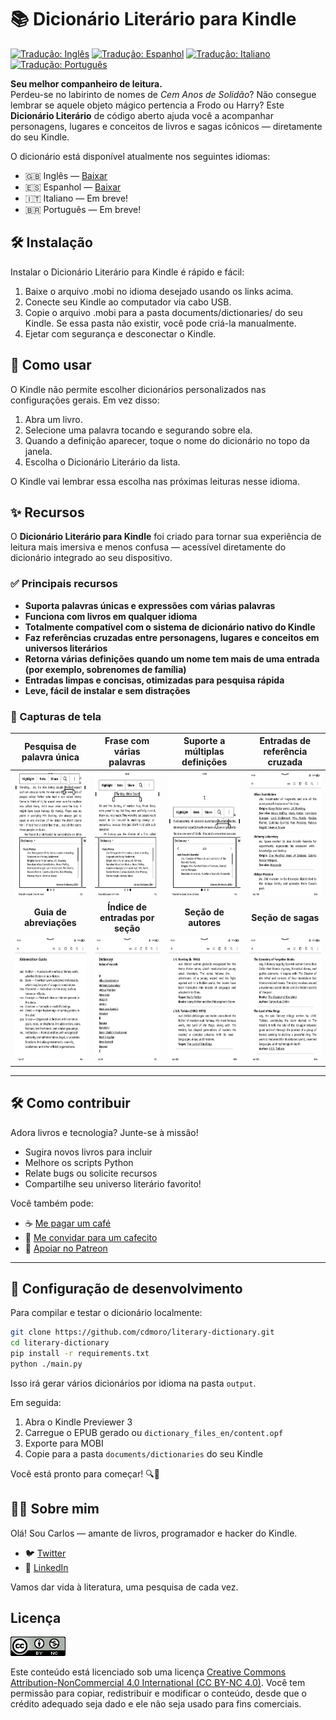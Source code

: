 # 📚 Dicionário Literário para Kindle

[![Tradução: Inglês](https://img.shields.io/badge/translation-en-blue.svg)](README.md)
[![Tradução: Espanhol](https://img.shields.io/badge/translation-es-red.svg)](README.es.md)
[![Tradução: Italiano](https://img.shields.io/badge/translation-it-green.svg)](README.it.md)
[![Tradução: Português](https://img.shields.io/badge/translation-pt-yellow.svg)](README.pt.md)

**Seu melhor companheiro de leitura.**  
Perdeu-se no labirinto de nomes de _Cem Anos de Solidão_? Não consegue lembrar se aquele objeto mágico pertencia a Frodo ou Harry? Este **Dicionário Literário** de código aberto ajuda você a acompanhar personagens, lugares e conceitos de livros e sagas icônicos — diretamente do seu Kindle.

O dicionário está disponível atualmente nos seguintes idiomas:

- 🇬🇧 Inglês — [Baixar](https://github.com/cdmoro/literary-dictionary/releases/download/v1.0.0/Bonadeo.Carlos.-.Diccionario.Literario.EN.v1.0.0.mobi)
- 🇪🇸 Espanhol — [Baixar](https://github.com/cdmoro/literary-dictionary/releases/download/v1.0.0/Bonadeo.Carlos.-.Diccionario.Literario.ES.v1.0.0.mobi)
- 🇮🇹 Italiano — Em breve!
- 🇧🇷 Português — Em breve!

## 🛠️ Instalação

Instalar o Dicionário Literário para Kindle é rápido e fácil:

1. Baixe o arquivo .mobi no idioma desejado usando os links acima.
1. Conecte seu Kindle ao computador via cabo USB.
1. Copie o arquivo .mobi para a pasta documents/dictionaries/ do seu Kindle. Se essa pasta não existir, você pode criá-la manualmente.
1. Ejetar com segurança e desconectar o Kindle.

## 🧭 Como usar

O Kindle não permite escolher dicionários personalizados nas configurações gerais. Em vez disso:

1. Abra um livro.
1. Selecione uma palavra tocando e segurando sobre ela.
1. Quando a definição aparecer, toque o nome do dicionário no topo da janela.
1. Escolha o Dicionário Literário da lista.

O Kindle vai lembrar essa escolha nas próximas leituras nesse idioma.

## ✨ Recursos

O **Dicionário Literário para Kindle** foi criado para tornar sua experiência de leitura mais imersiva e menos confusa — acessível diretamente do dicionário integrado ao seu dispositivo.

### ✅ Principais recursos

- **Suporta palavras únicas e expressões com várias palavras**
- **Funciona com livros em qualquer idioma**
- **Totalmente compatível com o sistema de dicionário nativo do Kindle**
- **Faz referências cruzadas entre personagens, lugares e conceitos em universos literários**
- **Retorna várias definições quando um nome tem mais de uma entrada (por exemplo, sobrenomes de família)**
- **Entradas limpas e concisas, otimizadas para pesquisa rápida**
- **Leve, fácil de instalar e sem distrações**

### 📸 Capturas de tela

| Pesquisa de palavra única | Frase com várias palavras | Suporte a múltiplas definições | Entradas de referência cruzada |
|:--------------------:|:-------------------:|:---------------------------:|:---------:|
|<img src="./screenshots/pt/01_definition.png" height="200px">|<img src="./screenshots/pt/02_definition_group_of_words.png" height="200px">|<img src="./screenshots/pt/03_multiple_definitions.png" height="200px">|<img src="./screenshots/pt/04_dict.png" height="200px">|
| **Guia de abreviações** | **Índice de entradas por seção** | **Seção de autores** | **Seção de sagas** |
|<img src="./screenshots/pt/05_abbr_guide.png" height="200px">|<img src="./screenshots/pt/06_entry_index.png" height="200px">|<img src="./screenshots/pt/07_authors.png" height="200px">|<img src="./screenshots/pt/08_sagas.png" height="200px">|

---

## 🛠️ Como contribuir

Adora livros e tecnologia? Junte-se à missão!

- Sugira novos livros para incluir
- Melhore os scripts Python
- Relate bugs ou solicite recursos
- Compartilhe seu universo literário favorito!

Você também pode:
- ☕ [Me pagar um café](https://buymeacoffee.com/cdmoro)
- 🧉 [Me convidar para um cafecito](http://cafecito.app/cdmoro)
- 🎁 [Apoiar no Patreon](https://patreon.com/cdmoro)

---

## 🧪 Configuração de desenvolvimento

Para compilar e testar o dicionário localmente:

```bash
git clone https://github.com/cdmoro/literary-dictionary.git
cd literary-dictionary
pip install -r requirements.txt
python ./main.py
```

Isso irá gerar vários dicionários por idioma na pasta `output`.

Em seguida:

1. Abra o Kindle Previewer 3
1. Carregue o EPUB gerado ou `dictionary_files_en/content.opf`
1. Exporte para MOBI
1. Copie para a pasta `documents/dictionaries` do seu Kindle

Você está pronto para começar! 🔍📖

## 🙋‍♂️ Sobre mim

Olá! Sou Carlos — amante de livros, programador e hacker do Kindle.

- 🐦 [Twitter](https://twitter.com/CarlosBonadeo)
- 💼 [LinkedIn](https://www.linkedin.com/in/cdbonadeo/)

Vamos dar vida à literatura, uma pesquisa de cada vez.

## Licença

![CC BY-NC-SA](assets/cc_banner.png)

Este conteúdo está licenciado sob uma licença [Creative Commons Attribution-NonCommercial 4.0 International (CC BY-NC 4.0)](https://creativecommons.org/licenses/by-nc/4.0/). Você tem permissão para copiar, redistribuir e modificar o conteúdo, desde que o crédito adequado seja dado e ele não seja usado para fins comerciais.